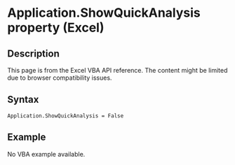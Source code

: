 # Application.ShowQuickAnalysis property (Excel)

## Description
This page is from the Excel VBA API reference. The content might be limited due to browser compatibility issues.

## Syntax
```vba
Application.ShowQuickAnalysis = False
```

## Example
No VBA example available.
